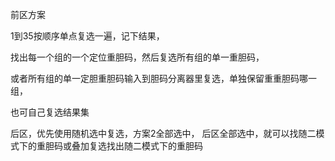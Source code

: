 
前区方案

1到35按顺序单点复选一遍，记下结果，

找出每一个组的一个定位重胆码，然后复选所有组的单一重胆码，

或者所有组的单一定胆重胆码输入到胆码分离器里复选，单独保留重重胆码哪一组，


也可自己复选结果集




后区，优先使用随机选中复选，方案2全部选中， 后区全部选中，就可以找随二模式下的重胆码或叠加复选找出随二模式下的重胆码









